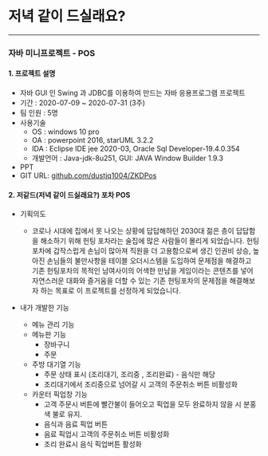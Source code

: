 # 저녁 같이 드실래요?

---

### 자바 미니프로젝트 - POS

#### 1. 프로젝트 설명

-   자바 GUI 인 Swing 과 JDBC를 이용하여 만드는 자바 응용프로그램 프로젝트
-   기간 : 2020-07-09 ~ 2020-07-31 (3주)
-   팀 인원 : 5명
-   사용기술
    -   OS : windows 10 pro
    -   OA : powerpoint 2016, starUML 3.2.2
    -   IDA : Eclipse IDE jee 2020-03, Oracle Sql Developer-19.4.0.354
    -   개발언어 : Java-jdk-8u251, GUI: JAVA Window Builder 1.9.3
-   PPT
-   GIT URL: [github.com/dustjq1004/ZKDPos](https://github.com/dustjq1004/ZKDPos)

#### 2. 저같드(저녁 같이 드실래요?) 포차 POS

-   기획의도
    
    -   코로나 시대에 집에서 못 나오는 상황에 답답해하던 2030대 젊은 층이 답답함을 해소하기 위해 헌팅 포차라는 술집에 많은 사람들이 몰리게 되었습니다. 헌팅포차에 갑작스럽게 손님이 많아져 직원을 더 고용함으로써 생긴 인권비 상승, 높아진 손님들의 불만사항을 테이블 오더시스템을 도입하여 문제점을 해결하고 기존 헌팅포차의 목적인 남여사이의 어색한 만남을 게임이라는 콘텐츠를 넣어 자연스러운 대화와 즐거움을 더할 수 있는 기존 헌팅포차의 문제점을 해결해보자 하는 목표로 이 프로젝트를 선정하게 되었습니다.
-   내가 개발한 기능
    
    -   메뉴 관리 기능
    -   메뉴판 기능
        -   장바구니
        -   주문
    -   주방 대기열 기능
        -   주문 상태 표시 (조리대기, 조리중 , 조리완료) - 음식만 해당
        -   조리대기에서 조리중으로 넘어갈 시 고객의 주문취소 버튼 비활성화
    -   카운터 픽업창 기능
        -   고객 주문시 버튼에 빨간불이 들어오고 픽업을 모두 완료하지 않을 시 분홍색 불로 유지.
        -   음식과 음료 픽업 버튼
        -   음료 픽업시 고객의 주문취소 버튼 비활성화
        -   조리 완료시 음식 픽업버튼 활성화
